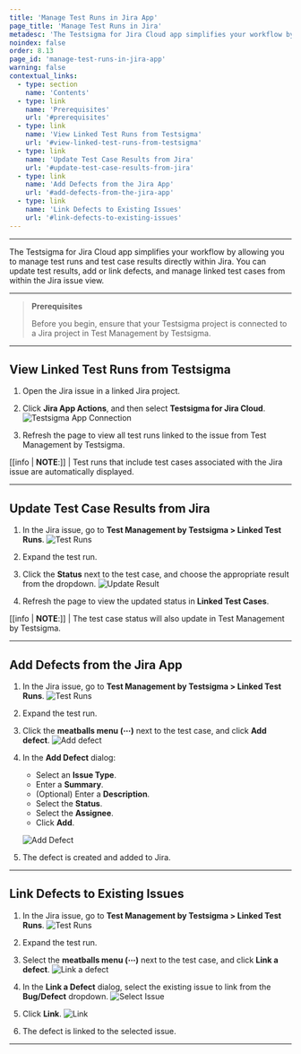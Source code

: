 ```yaml
---
title: 'Manage Test Runs in Jira App'
page_title: 'Manage Test Runs in Jira'
metadesc: 'The Testsigma for Jira Cloud app simplifies your workflow by allowing you to manage test runs & test case results directly within Jira.'
noindex: false
order: 8.13
page_id: 'manage-test-runs-in-jira-app'
warning: false
contextual_links:
  - type: section
    name: 'Contents'
  - type: link
    name: 'Prerequisites'
    url: '#prerequisites'
  - type: link
    name: 'View Linked Test Runs from Testsigma'
    url: '#view-linked-test-runs-from-testsigma'
  - type: link
    name: 'Update Test Case Results from Jira'
    url: '#update-test-case-results-from-jira'
  - type: link
    name: 'Add Defects from the Jira App'
    url: '#add-defects-from-the-jira-app'
  - type: link
    name: 'Link Defects to Existing Issues'
    url: '#link-defects-to-existing-issues'
---
```


---

The Testsigma for Jira Cloud app simplifies your workflow by allowing you to manage test runs and test case results directly within Jira. You can update test results, add or link defects, and manage linked test cases from within the Jira issue view.

---

> **Prerequisites**
> 
> Before you begin, ensure that your Testsigma project is connected to a Jira project in Test Management by Testsigma.

---

## **View Linked Test Runs from Testsigma**

1. Open the Jira issue in a linked Jira project.

2. Click **Jira App Actions**, and then select **Testsigma for Jira Cloud**.
   ![Testsigma App Connection](https://s3.amazonaws.com/static-docs.testsigma.com/new_images/projects/Atto_Testsigma/Connect_Testsigma_to_Issue.png)

3. Refresh the page to view all test runs linked to the issue from Test Management by Testsigma.

[[info | **NOTE**:]]
| Test runs that include test cases associated with the Jira issue are automatically displayed.

---

## **Update Test Case Results from Jira**

1. In the Jira issue, go to **Test Management by Testsigma > Linked Test Runs**.
   ![Test Runs](https://s3.amazonaws.com/static-docs.testsigma.com/new_images/projects/Atto_Testsigma/Linked_Test_Runs_In_Jira.png)

2. Expand the test run.

3. Click the **Status** next to the test case, and choose the appropriate result from the dropdown.
   ![Update Result](https://s3.amazonaws.com/static-docs.testsigma.com/new_images/projects/Atto_Testsigma/Status_Dropdown_in_Jira.png)

4. Refresh the page to view the updated status in **Linked Test Cases**.

[[info | **NOTE**:]]
| The test case status will also update in Test Management by Testsigma.

---

## **Add Defects from the Jira App**

1. In the Jira issue, go to **Test Management by Testsigma > Linked Test Runs**.
   ![Test Runs](https://s3.amazonaws.com/static-docs.testsigma.com/new_images/projects/Atto_Testsigma/Linked_Test_Runs_In_Jira.png)

2. Expand the test run.

3. Click the **meatballs menu (⋯)** next to the test case, and click **Add defect**.
   ![Add defect](https://s3.amazonaws.com/static-docs.testsigma.com/new_images/projects/Atto_Testsigma/Add_Defect_from_Jira_TMS.png)

4. In the **Add Defect** dialog:
   - Select an **Issue Type**.
   - Enter a **Summary**.
   - (Optional) Enter a **Description**.
   - Select the **Status**.
   - Select the **Assignee**.
   - Click **Add**.
  
   ![Add Defect](https://s3.amazonaws.com/static-docs.testsigma.com/new_images/projects/Atto_Testsigma/Add_defect_Button_Jira.png)

5. The defect is created and added to Jira.

---

## **Link Defects to Existing Issues**

1. In the Jira issue, go to **Test Management by Testsigma > Linked Test Runs**.
   ![Test Runs](https://s3.amazonaws.com/static-docs.testsigma.com/new_images/projects/Atto_Testsigma/Linked_Test_Runs_In_Jira.png)

2. Expand the test run.

3. Select the **meatballs menu (⋯)** next to the test case, and click **Link a defect**.
   ![Link a defect](https://s3.amazonaws.com/static-docs.testsigma.com/new_images/projects/Atto_Testsigma/Link_Defect_from_Jira.png)

4. In the **Link a Defect** dialog, select the existing issue to link from the **Bug/Defect** dropdown.
   ![Select Issue](https://s3.amazonaws.com/static-docs.testsigma.com/new_images/projects/Atto_Testsigma/Link_defect_dialog.png)

5. Click **Link**.
   ![Link](https://s3.amazonaws.com/static-docs.testsigma.com/new_images/projects/Atto_Testsigma/Link_defect_Button.png)

6. The defect is linked to the selected issue.

---